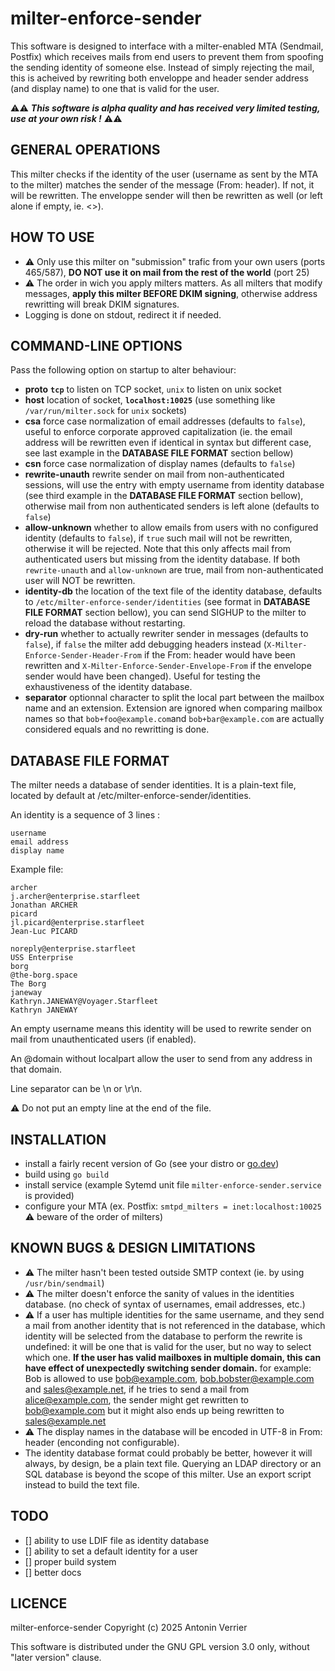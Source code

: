 # milter-enforce-sender

This software is designed to interface with a milter-enabled MTA (Sendmail, Postfix) which receives mails from end users to prevent them from spoofing the sending identity of someone else. Instead of simply rejecting the mail, this is acheived by rewriting both enveloppe and header sender address (and display name) to one that is valid for the user.

⚠️⚠️ ***This software is alpha quality and has received very limited testing, use at your own risk !*** ⚠️⚠️


## GENERAL OPERATIONS
This milter checks if the identity of the user (username as sent by the MTA to the milter) matches the sender of the message (From: header). If not, it will be rewritten. The enveloppe sender will then be rewritten as well (or left alone if empty, ie. <>).

## HOW TO USE
 - ⚠️ Only use this milter on "submission" trafic from your own users (ports 465/587), **DO NOT use it on mail from the rest of the world** (port 25)
 - ⚠️ The order in wich you apply milters matters. As all milters that modify messages, **apply this milter BEFORE DKIM signing**, otherwise address rewritting will break DKIM signatures.
 - Logging is done on stdout, redirect it if needed.

## COMMAND-LINE OPTIONS
Pass the following option on startup to alter behaviour:
 - **proto**  **`tcp`** to listen on TCP socket, `unix` to listen on unix socket
 - **host** location of socket, **`localhost:10025`** (use something like `/var/run/milter.sock` for `unix` sockets)
 - **csa** force case normalization of email addresses (defaults to `false`), useful to enforce corporate approved capitalization (ie. the email address will be rewritten even if identical in syntax but different case, see last example in the **DATABASE FILE FORMAT** section bellow)
 - **csn** force case normalization of display names (defaults to `false`)
 - **rewrite-unauth** rewrite sender on mail from non-authenticated sessions, will use the entry with empty username from identity database (see third example in the **DATABASE FILE FORMAT** section bellow), otherwise mail from non authenticated senders is left alone (defaults to `false`)
 - **allow-unknown** whether to allow emails from users with no configured identity (defaults to `false`), if `true` such mail will not be rewritten, otherwise it will be rejected. Note that this only affects mail from authenticated users but missing from the identity database. If both `rewrite-unauth` and `allow-unknown` are true, mail from non-authenticated user will NOT be rewritten.
 - **identity-db** the location of the text file of the identity database, defaults to `/etc/milter-enforce-sender/identities` (see format in **DATABASE FILE FORMAT** section bellow), you can send SIGHUP to the milter to reload the database without restarting.
 - **dry-run** whether to actually rewriter sender in messages (defaults to `false`), if `false` the milter add debugging headers instead (`X-Milter-Enforce-Sender-Header-From` if the From: header would have been rewritten and `X-Milter-Enforce-Sender-Envelope-From` if the envelope sender would have been changed). Useful for testing the exhaustiveness of the identity database.
  - **separator** optionnal character to split the local part between the mailbox name and an extension. Extension are ignored when comparing mailbox names so that `bob+foo@example.com`and `bob+bar@example.com` are actually considered equals and no rewritting is done.


## DATABASE FILE FORMAT
The milter needs a database of sender identities. It is a plain-text file, located by default at /etc/milter-enforce-sender/identities.

An identity is a sequence of 3 lines :

```
username
email address
display name
```

Example file:
```
archer
j.archer@enterprise.starfleet
Jonathan ARCHER
picard
jl.picard@enterprise.starfleet
Jean-Luc PICARD

noreply@enterprise.starfleet
USS Enterprise
borg
@the-borg.space
The Borg
janeway
Kathryn.JANEWAY@Voyager.Starfleet
Kathryn JANEWAY
```

An empty username means this identity will be used to rewrite sender on mail from unauthenticated users (if enabled).

An @domain without localpart allow the user to send from any address in that domain.

Line separator can be \n or \r\n.

⚠️ Do not put an empty line at the end of the file.

## INSTALLATION
 - install a fairly recent version of Go (see your distro or [go.dev](https://go.dev/))
 - build using `go build`
 - install service (example Sytemd unit file `milter-enforce-sender.service` is provided)
 - configure your MTA (ex. Postfix: `smtpd_milters = inet:localhost:10025` ⚠️ beware of the order of milters)

## KNOWN BUGS & DESIGN LIMITATIONS
 - ⚠️ The milter hasn't been tested outside SMTP context (ie. by using `/usr/bin/sendmail`)
 - ⚠️ The milter doesn't enforce the sanity of values in the identities database. (no check of syntax of usernames, email addresses, etc.)
 - ⚠️ If a user has multiple identities for the same username, and they send a mail from another identity that is not referenced in the database, which identity will be selected from the database to perform the rewrite is undefined: it will be one that is valid for the user, but no way to select which one. **If the user has valid mailboxes in multiple domain, this can have effect of unexpectedly switching sender domain.** for example: Bob is allowed to use bob@example.com, bob.bobster@example.com and sales@example.net, if he tries to send a mail from alice@example.com, the sender might get rewritten to bob@example.com but it might also ends up being rewritten to sales@example.net
 - ⚠️ The display names in the database will be encoded in UTF-8 in From: header (enconding not configurable).
 - The identity database format could probably be better, however it will always, by design, be a plain text file. Querying an LDAP directory or an SQL database is beyond the scope of this milter. Use an export script instead to build the text file.

## TODO
 - [] ability to use LDIF file as identity database
 - [] ability to set a default identity for a user
 - [] proper build system
 - [] better docs

## LICENCE
milter-enforce-sender
Copyright (c) 2025 Antonin Verrier

This software is distributed under the GNU GPL version 3.0 only, without "later version" clause.